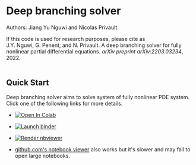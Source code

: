# Deep branching solver
Authors: Jiang Yu Nguwi and Nicolas Privault.

If this code is used for research purposes, please cite as \
J.Y. Nguwi, G. Penent, and N. Privault.
A deep branching solver for fully nonlinear partial differential equations.
*arXiv preprint arXiv:2203.03234*, 2022.
<br/><br/>

## Quick Start
Deep branching solver aims to solve system of fully nonlinear PDE system.
Click one of the following links for more details.

* <a href="https://colab.research.google.com/github/nguwijy/deep_branching_with_domain/blob/main/notebooks/index.ipynb" target="_parent"><img src="https://colab.research.google.com/assets/colab-badge.svg" alt="Open In Colab"/></a>

* <a href="https://mybinder.org/v2/gh/nguwijy/deep_branching_with_domain/main?labpath=notebooks%2Findex.ipynb"><img src="https://mybinder.org/badge_logo.svg" alt="Launch binder" /></a>

* <a href="https://nbviewer.org/github/nguwijy/deep_branching_with_domain/blob/main/notebooks/index.ipynb"><img src="https://raw.githubusercontent.com/jupyter/design/master/logos/Badges/nbviewer_badge.svg" alt="Render nbviewer" /></a>

* [github.com's notebook viewer](https://github.com/nguwijy/deep_branching_with_domain/blob/main/notebooks/index.ipynb) also works but it's slower and may fail to open large notebooks.
